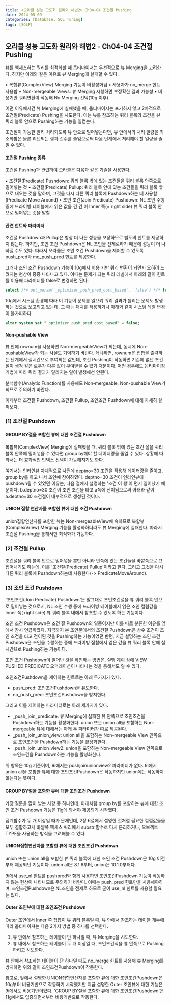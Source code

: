 ```yaml
---
title: <오라클 성능 고도화 원리와 해법2> Ch04-04 조건절 Pushing
date: 2024-05-09
categories: [Database, SQL Tuning]
tags: [SQLP]
---
```


## 오라클 성능 고도화 원리와 해법2 - Ch04-04 조건절 Pushing

뷰를 액세스하는 쿼리를 최적화할 때 옵티마이저는 우선적으로 뷰 Merging을 고려한다. 하지만 아래와 같은 이유로 뷰 Merging에 실패할 수 있다.

• 복합뷰(ComplexView) Merging 기능이 비활성화됨
• 사용자가 no_merge 힌트 사용함
• Non-mergeable Views: 뷰 Merging 시행하면 부정확한 결과 가능성
• 비용기반 쿼리변환이 작동해 No Merging 선택(10g 이후)

어떤 이유에서건 뷰 Merging에 실패했을 때, 옵티마이저는 포기하지 않고 2차적으로 조건절(Predicate) Pushing을 시도한다. 이는 뷰를 참조하는 쿼리 블록의 조건을 뷰 쿼리 블록 안으로 Pushing하는 기능을 일컫는다.

조건절이 가능한 빨리 처리되도록 뷰 안으로 밀어넣는다면, 뷰 안에서의 처리 일량을 최소화함은 물론 리턴되는 결과 건수를 줄임으로써 다음 단계에서 처리해야 할 일량을 줄일 수 있다.

#### 조건절 Pushing 종류

조건절 Pushing과 관련하여 오라클은 다음과 같은 기술을 사용한다.

• 조건절(Predicate) Pushdown: 쿼리 블록 밖에 있는 조건들을 쿼리 블록 안쪽으로 밀어넣는 것
• 조건절(Predicate) Pullup: 쿼리 블록 안에 있는 조건들을 쿼리 블록 밖으로 내오는 것을 말하며, 그것을 다시 다른 쿼리 블록에 Pushdown하는 데 사용함 (Predicate Move Around)
• 조인 조건(Join Predicate) Pushdown: NL 조인 수행 중에 드라이빙 테이블에서 읽은 값을 건 건 이 Inner 쪽(= right side) 뷰 쿼리 블록 안으로 밀어넣는 것을 말함

#### 관련 힌트와 파라미터

조건절 Pushdown과 Pullup은 항상 더 나은 성능을 보장하므로 별도의 힌트를 제공하지 않는다. 하지만, 조인 조건 Pushdown은 NL 조인을 전제로하기 때문에 성능이 더 나빠질 수도 있다. 따라서 오라클은 조인 조건 Pushdown을 제어할 수 있도록 push_pred와 mo_push_pred 힌트를 제공한다.

그러나 조인 조건 Pushdown 기능이 10g에서 비용 기반 쿼리 변환이 되면서 오히려 느려지는 현상이 종종 나타나고 있다. 이때는 문제가 되는 쿼리 레벨에서 아래와 같이 힌트를 이용해 파라미터를 false로 변경하면 된다.

```sql
select /*+ opt_param('_optimizer_push_pred_cost_based', 'false') */* from ...
```

10g에서 시스템 환경에 따라 이 기능이 문제를 일으켜 쿼리 결과가 틀리는 문제도 발생하는 것으로 보고되고 있는데, 그 때는 패치를 적용하거나 아래와 같이 시스템 레벨 변경이 불가피하다.

```sql
alter system set "_optimizer_push_pred_cost_based" = false;
```

#### Non-pushable View

뷰 안에 rownum을 사용하면 Non-mergeableView가 되는데, 동시에 Non-pushableView가 되는 사실도 기억하기 바란다. 왜냐하면, rownum은 집합을 출력하는 단계에서 실시간으로 부여되는 값인데, 조건 Pushing이 작동하면 기존에 없던 조건절이 생겨 같은 로우가 다른 값이 부여받을 수 있기 때문이다. 어떤 경우에도 옵티마이징 기법에 따라 쿼리 결과가 달라지는 일이 발생해선 안된다.

분석함수(Analytic Function)를 사용해도 Non-mergeable, Non-pushable View가 되므로 주의하기 바란다.

이제부터 조건절 Pushdown, 조건절 Pullup, 조인조건 Pushdown에 대해 자세히 살펴보자.

### (1) 조건절 Pushdown

#### GROUP BY절을 포함한 뷰에 대한 조건절 Pushdown

복합뷰(ComplexView) Merging에 실패했을 때, 쿼리 블록 밖에 있는 조건 절을 쿼리 블록 안쪽에 밀어넣을 수 있다면 group by해야 할 데이터량을 줄일 수 있다. 상황에 따라서는 더 효과적인 인덱스 선택이 가능해지기도 한다.

여기서는 인라인뷰 자체적으로 사전에 deptno=30 조건을 적용해 데이터량을 줄이고, group by를 하고 나서 조인에 참여하였다. deptno=30 조건이 인라인뷰에 pushdown될 수 있었던 이유는, 다음 절에서 설명하는 '조건 이 행'이 먼저 일어났기 때문이다. b.deptno=30 조건이 조인 조건을 타고 a쪽에 전이됨으로써 아래와 같이 a.deptno=30 조건절이 내부적으로 생성된 것이다.

#### UNION 집합 연산자를 포함한 뷰에 대한 조건 Pushdown

union집합연산자를 포함한 뷰는 Non-mergeableView에 속하므로 복합뷰(ComplexVriew) Merging 기능을 활성화하더라도 뷰 Merging에 실패한다. 따라서 조건절 Pushing을 통해서만 최적화가 가능하다.

### (2) 조건절 Pullup

조건절을 쿼리 블록 안으로 밀어넣을 뿐만 아니라 안쪽에 있는 조건들을 바깥쪽으로 끄집어내기도 하는데, 이를 '조건절(Predicate) Pullup'이라고 한다. 그리고 그것을 다시 다른 쿼리 블록에 Pushdown하는데 사용한다(-> PredicateMoveAround).

### (3) 조인 조건 Pushdown

'조인조건(Join Predicate) Pushdown'은 말그대로 조인조건절을 뷰 쿼리 블록 안으로 밀어넣는 것으로서, NL 조인 수행 중에 드라이빙 테이블에서 읽은 조인 컬럼값을 Inner 쪽( right side) 뷰 쿼리 블록 내에서 참조할 수 있도록 하는 기능이다.

조인 조건 Pushdown은 조건 절 Pushdown의 일종이지만 이를 따로 분류한 이유를 앞에서 잠시 언급하였다. 지금까지 본 조인문에서의 조건절 Pushdown은 상수 조건이 조인 조건을 타고 전이된 것을 Pushing하는 기능이었던 반면, 지금 설명하는 조인 조건 Pushdown은 조인을 수행하는 중에 드라이빙 집합에서 얻은 값을 뷰 쿼리 블록 안에 실시간으로 Pushing하는 기능이다.

조인 조건 Pushdown이 일어난 것을 확인하는 방법은, 실행 계획 상에 VIEW PUSHED PREDICATE 오퍼레이션이 나타나는 것을 통해서도 알 수 있다.

조인조건Pushdown을 제어하는 힌트로는 아래 두가지가 있다.

- push_pred: 조인조건Pushdown을 유도한다.
- no_push_pred: 조인조건Pushdown을 방지한다.

그리고 이를 제어하는 파라미터로는 아래 세가지가 있다.

- \_push_join_predicate: 뷰 Merging에 실패한 뷰 안쪽으로 조인조건을 Pushdown하는 기능을 활성화한다. union 또는 union all을 포함하는 Non-mergeable 뷰에 대해서는 아래 두 파라미터가 따로 제공된다.
- \_push_join_union_view: union all을 포함하는 Non-mergeable View 안쪽으로 조인조건을 Pushdown하는 기능을 활성화한다.
- \_push_join_union_view2: union을 포함하는 Non-mergeable View 안쪽으로 조인조건을 Pushdown하는 기능을 활성화한다.

위 항목은 10g 기준이며, 9i에서는 pushjoinunionview2 파라미터가 없다. 9i에서 union all을 포함한 뷰에 대한 조인조건Pushdown은 작동하지만 union에는 작동하지 않는다는 뜻이다.

#### GROUP BY절을 포함한 뷰에 대한 조인조건 Pushdown

가장 질문을 많이 받는 사항 중 하나인데, 아래처럼 group by를 포함하는 뷰에 대한 조인 조건 Pushdown 기능은 11g에 와서야 제공되기 시작했다.

집계함수가 두 개 이상일 때가 문제인데, 2장 6절에서 설명한 것처럼 필요한 컬럼값들을 모두 결합하고서 바깥쪽 액세스 쿼리에서 substr 함수로 다시 분리하거나, 오브젝트TYPE을 사용하는 방식을 고려해볼 수 있다.

#### UNION집합연산자를 포함한 뷰에 대한 조인조건 Pushdown

union 또는 union all을 포함한 뷰 쿼리 블록에 대한 조인 조건 Pushdown은 10g 이전부터 제공되던 기능이다. union all은 8.1.6부터, union은 10.1.0부터다.

9i에서 use_nl 힌트를 pushpred와 함께 사용하면 조인조건Pushdown 기능이 작동하지 않는 현상이 나타나므로 주의하기 바란다. 이때는 push_pred 힌트만을 사용해야하며, 조인조건Pushdown은 NL조인을 전제로 하므로 굳이 use_nl 힌트를 사용할 필요는 없다.

#### Outer 조인뷰에 대한 조인조건 Pushdown

Outer 조인에서 Inner 쪽 집합이 뷰 쿼리 블록일 때, 뷰 안에서 참조하는 테이블 개수에 따라 옵티마이져는 다음 2가지 방법 중 하나를 선택한다.

1. 뷰 안에서 참조하는 테이블이 단 하나일 때, 뷰 Merging을 시도한다.
2. 뷰 내에서 참조하는 테이블이 두 개 이상일 때, 조인조건식을 뷰 안쪽으로 Pushing하려고 시도한다.

뷰 안에서 참조하는 테이블이 단 하나일 때도 no_merge 힌트를 사용해 뷰 Merging를 방지하면 위와 같이 조인조건Pushdown이 작동한다.

참고로, 앞에서 설명한 UNION집합연산자를 포함한 뷰에 대한 조인조건Pushdown은 10g부터 비용기반으로 작동하기 시작했지만 지금 설명한 Outer 조인뷰에 대한 기능은 9i에서도 비용기반이었다. 'GROUP BY절을 포함한 뷰에 대한 조인조건Pushdown'은 11g에서도 입증되면서부터 비용기반으로 작동한다.

